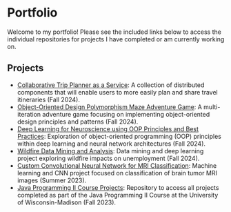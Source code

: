 # Portfolio
Welcome to my portfolio! Please see the included links below to access the individual repositories for projects I have completed or am currently working on.

## Projects
- [Collaborative Trip Planner as a Service](https://github.com/sierrareschke/Collaborative-Trip-Planner): A collection of distributed components that will enable users to more easily plan and share travel itineraries (Fall 2024).
- [Object-Oriented Design Polymorphism Maze Adventure Game](https://github.com/sierrareschke/OOD-Maze-Game): A multi-iteration adventure game focusing on implementing object-oriented design principles and patterns (Fall 2024).
- [Deep Learning for Neuroscience using OOP Principles and Best Practices](https://github.com/nolanrbrady/neuro_dl_stats): Exploration of object-oriented programming (OOP) principles within deep learning and neural network architectures (Fall 2024).
- [Wildfire Data Mining and Analysis](https://github.com/sierrareschke/Wildfire-Analysis): Data mining and deep learning project exploring wildfire impacts on unemployment (Fall 2024).
- [Custom Convolutional Neural Network for MRI Classification](https://github.com/sierrareschke/brain_mri_cnn.git): Machine learning and CNN project focused on classification of brain tumor MRI images (Summer 2023).
- [Java Programming II Course Projects](https://github.com/sierrareschke/Java-CS300-projects.git): Repository to access all projects completed as part of the Java Programming II Course at the University of Wisconsin-Madison (Fall 2023).



